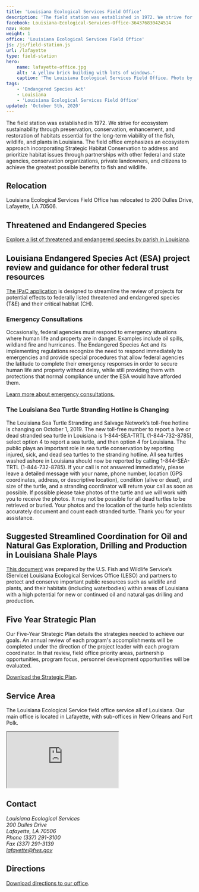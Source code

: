 ```yaml
---
title: 'Louisiana Ecological Services Field Office'
description: 'The field station was established in 1972. We strive for ecosystem sustainability through preservation, conservation, enhancement, and restoration of habitats essential for the long-term viability of the fish, wildlife, and plants in Louisiana.'
facebook: Louisiana-Ecological-Services-Office-364376830424514
nav: Home
weight: 1
office: 'Louisiana Ecological Services Field Office'
js: /js/field-station.js
url: /lafayette
type: field-station
hero:
    name: lafayette-office.jpg
    alt: 'A yellow brick building with lots of windows.'
    caption: 'The Louisiana Ecological Services Field Office. Photo by USFWS.'
tags:
    - 'Endangered Species Act'
    - Louisiana
    - 'Louisiana Ecological Services Field Office'
updated: 'October 5th, 2020'
---
```


<!-- <div style="border-radius: 5px; border: 3px solid #f76552; margin: auto; display: block; max-width: 600px; padding: 1.5rem; box-shadow: 3px 3px 5px rgba(0,0,0,0.4);">
  <p style="margin: 0;">Due to the Louisiana Governor's quarantine order for the coronavirus (COVID-19), and in order to keep our staff and the public safe, we are unable to accept or respond in a timely manner to consultation request or project review/concurrence that we receive through the U.S. Mail.  Please submit your request electronically to lafayette@fws.gov or call 337-291-3100. You can also visit <a href="https://ecos.fws.gov/ipac/">ecos.fws.gov/ipac</a> and select Get Started.
</div> -->

The field station was established in 1972. We strive for ecosystem sustainability through preservation, conservation, enhancement, and restoration of habitats essential for the long-term viability of the fish, wildlife, and plants in Louisiana. The field office emphasizes an ecosystem approach incorporating Strategic Habitat Conservation to address and prioritize habitat issues through partnerships with other federal and state agencies, conservation organizations, private landowners, and citizens to achieve the greatest possible benefits to fish and wildlife.

## Relocation

Louisiana Ecological Services Field Office has relocated to 200 Dulles Drive, Lafayette, LA 70506.

## Threatened and Endangered Species

[Explore a list of threatened and endangered species by parish in Louisiana](/pdf/fact-sheet/louisiana-ecological-services-field-office-t-and-e-species.pdf).

## Louisiana Endangered Species Act (ESA) project review and guidance for other federal trust resources

[The IPaC application](https://ecos.fws.gov/ipac/) is designed to streamline the review of projects for potential effects to federally listed threatened and endangered species (T&amp;E) and their critical habitat (CH).

### Emergency Consultations

Occasionally, federal agencies must respond to emergency situations where human life and property are in danger. Examples include oil spills, wildland fire and hurricanes. The Endangered Species Act and its implementing regulations recognize the need to respond immediately to emergencies and provide special procedures that allow federal agencies the latitude to complete their emergency responses in order to secure human life and property without delay, while still providing them with protections that normal compliance under the ESA would have afforded them.

[Learn more about emergency consultations.](/endangered-species-act/emergency-consultation/)

### The Louisiana Sea Turtle Stranding Hotline is Changing

The Louisiana Sea Turtle Stranding and Salvage Network’s toll-free hotline is changing on October 1, 2019.  The new toll-free number to report a live or dead stranded sea turtle in Louisiana is 1-844-SEA-TRTL (1-844-732-8785), select option 4 to report a sea turtle, and then option 4 for Louisiana.  The public plays an important role in sea turtle conservation by reporting injured, sick, and dead sea turtles to the stranding hotline.  All sea turtles washed ashore in Louisiana should now be reported by calling 1-844-SEA-TRTL (1-844-732-8785). If your call is not answered immediately, please leave a detailed message with your name, phone number, location (GPS coordinates, address, or descriptive location), condition (alive or dead), and size of the turtle, and a stranding coordinator will return your call as soon as possible. If possible please take photos of the turtle and we will work with you to receive the photos.  It may not be possible for all dead turtles to be retrieved or buried. Your photos and the location of the turtle help scientists accurately document and count each stranded turtle. Thank you for your assistance.

## Suggested Streamlined Coordination for Oil and Natural Gas Exploration, Drilling and Production in Louisiana Shale Plays

[This document](/pdf/guidelines/suggested-streamlined-coordination-oil-and-gas-exploration-drilling-production.pdf) was prepared by the U.S. Fish and Wildlife Service’s (Service) Louisiana Ecological Services Office (LESO) and partners to protect and conserve important public resources such as wildlife and plants, and their habitats (including waterbodies) within areas of Louisiana with a high potential for new or continued oil and natural gas drilling and production.

## Five Year Strategic Plan

Our Five-Year Strategic Plan details the strategies needed to achieve our goals. An annual review of each program's accomplishments will be completed under the direction of the project leader with each program coordinator. In that review, field office priority areas, partnership opportunities, program focus, personnel development opportunities will be evaluated.

[Download the Strategic Plan](/pdf/strategic-plan/louisiana-es-strategic-work-plan-2015-2019.pdf).

## Service Area

The Louisiana Ecological Service field office service all of Louisiana. Our main office is located in Lafayette, with sub-offices in New Orleans and Fort Polk.

<iframe src="https://usfws.github.io/southeast-mega-map/?state=Louisiana" class="state-map" title="Find a local field station"></iframe>

## Contact

<address>
  Louisiana Ecological Services <br>
  200 Dulles Drive <br>
  Lafayette, LA 70506 <br>
  Phone (337) 291-3100 <br>
  Fax (337) 291-3139 <br>
  <a href="mailto:lafayette@fws.gov">lafayette@fws.gov</a>
</address>

## Directions

[Download directions to our office](https://www.google.com/maps/dir//200+Dulles+Dr,+Lafayette,+LA+70506/@30.2212656,-92.0571437,17z/data=!4m8!4m7!1m0!1m5!1m1!1s0x86249c105a406fcd:0xd2f0ba9446efe0d5!2m2!1d-92.054955!2d30.2212656).

<br><br>
